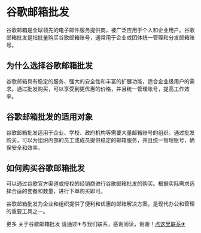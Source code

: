 # 谷歌邮箱批发

谷歌邮箱是全球领先的电子邮件服务提供商，被广泛应用于个人和企业用户。谷歌邮箱批发是指批量购买谷歌邮箱账号，通常用于企业或团体统一管理和分发邮箱账号。

## 为什么选择谷歌邮箱批发

谷歌邮箱具有稳定的服务、强大的安全性和丰富的扩展功能，适合企业级用户的需求。通过批发购买，可以享受到更优惠的价格，并且统一管理账号，提高工作效率。

## 谷歌邮箱批发的适用对象

谷歌邮箱批发适用于企业、学校、政府机构等需要大量邮箱账号的组织。通过批发购买，可以为组织内部的员工或成员提供稳定的邮箱服务，并且统一管理账号，确保安全和效率。

## 如何购买谷歌邮箱批发

可以通过谷歌官方渠道或授权的经销商进行谷歌邮箱批发的购买。根据实际需求选择合适的套餐和数量，进行下单购买即可。

谷歌邮箱批发为企业和组织提供了便利和优惠的邮箱解决方案，是现代办公和管理的重要工具之一。

更多 关于谷歌邮箱批发 请通过✈与我们联系，感谢阅读，谢谢！[点这里联系✈](https://t.me/jsksbsjsjp)